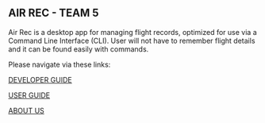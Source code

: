
## AIR REC - TEAM 5

Air Rec is a desktop app for managing flight records, optimized for use via a Command Line Interface (CLI). User will not have to remember flight details and it can be found easily with commands.

Please navigate via these links:

[DEVELOPER GUIDE](https://github.com/AY2122S1-TIC4001-F18-5/tp/blob/master/docs/DeveloperGuide.md)

[USER GUIDE](https://github.com/AY2122S1-TIC4001-F18-5/tp/blob/master/docs/UserGuide.md)

[ABOUT US](https://github.com/AY2122S1-TIC4001-F18-5/tp/blob/master/docs/AboutUs.md)
